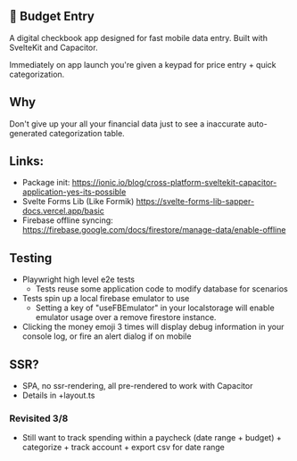 ## 💸 Budget Entry

A digital checkbook app designed for fast mobile data entry.
Built with SvelteKit and Capacitor.

Immediately on app launch you're given a keypad for price entry + quick
categorization.

## Why

Don't give up your all your financial data just to see a inaccurate
auto-generated categorization table.

## Links:

- Package init: https://ionic.io/blog/cross-platform-sveltekit-capacitor-application-yes-its-possible
- Svelte Forms Lib (Like Formik) https://svelte-forms-lib-sapper-docs.vercel.app/basic
- Firebase offline syncing: https://firebase.google.com/docs/firestore/manage-data/enable-offline

## Testing

- Playwright high level e2e tests
  - Tests reuse some application code to modify database for scenarios
- Tests spin up a local firebase emulator to use
  - Setting a key of "useFBEmulator" in your localstorage will enable emulator
    usage over a remove firestore instance.
- Clicking the money emoji 3 times will display debug information in your
  console log, or fire an alert dialog if on mobile

## SSR?

- SPA, no ssr-rendering, all pre-rendered to work with Capacitor
- Details in +layout.ts

### Revisited 3/8

- Still want to track spending within a paycheck (date range + budget) + categorize + track account + export csv for date range

